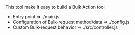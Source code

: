 This tool make it easy to build a Bulk Action tool

- Entry point => ./main.js
- Configuration of Bulk-request method/data => ./config.js
- Custom Bulk-request behavior  => ./src/controller.js
